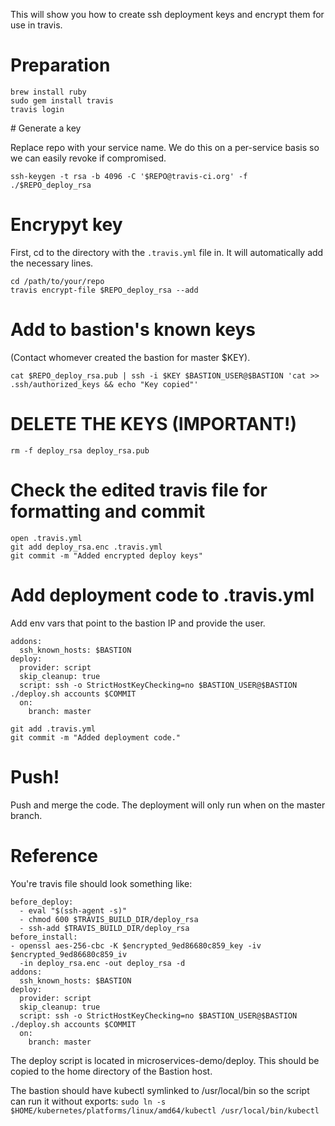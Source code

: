 This will show you how to create ssh deployment keys and encrypt them for use in travis.

# Preparation

```
brew install ruby
sudo gem install travis
travis login
```

# Generate a key

Replace repo with your service name. We do this on a per-service basis so we can easily revoke if compromised.

```
ssh-keygen -t rsa -b 4096 -C '$REPO@travis-ci.org' -f ./$REPO_deploy_rsa
```

# Encrypyt key

First, cd to the directory with the `.travis.yml` file in. It will automatically add the necessary lines.

```
cd /path/to/your/repo
travis encrypt-file $REPO_deploy_rsa --add
```

# Add to bastion's known keys

(Contact whomever created the bastion for master $KEY).

```
cat $REPO_deploy_rsa.pub | ssh -i $KEY $BASTION_USER@$BASTION 'cat >> .ssh/authorized_keys && echo "Key copied"'
```

# DELETE THE KEYS (IMPORTANT!)

```
rm -f deploy_rsa deploy_rsa.pub
```

# Check the edited travis file for formatting and commit

```
open .travis.yml
git add deploy_rsa.enc .travis.yml
git commit -m "Added encrypted deploy keys"
```

# Add deployment code to .travis.yml

Add env vars that point to the bastion IP and provide the user.

```
addons:
  ssh_known_hosts: $BASTION
deploy:
  provider: script
  skip_cleanup: true
  script: ssh -o StrictHostKeyChecking=no $BASTION_USER@$BASTION ./deploy.sh accounts $COMMIT
  on:
    branch: master
```    

```
git add .travis.yml
git commit -m "Added deployment code."
```

# Push!
Push and merge the code. The deployment will only run when on the master branch.

# Reference
You're travis file should look something like:

```
before_deploy:
  - eval "$(ssh-agent -s)"
  - chmod 600 $TRAVIS_BUILD_DIR/deploy_rsa
  - ssh-add $TRAVIS_BUILD_DIR/deploy_rsa
before_install:
- openssl aes-256-cbc -K $encrypted_9ed86680c859_key -iv $encrypted_9ed86680c859_iv
  -in deploy_rsa.enc -out deploy_rsa -d
addons:
  ssh_known_hosts: $BASTION
deploy:
  provider: script
  skip_cleanup: true
  script: ssh -o StrictHostKeyChecking=no $BASTION_USER@$BASTION ./deploy.sh accounts $COMMIT
  on:
    branch: master
```

The deploy script is located in microservices-demo/deploy. This should be copied to the home directory of the Bastion host.

The bastion should have kubectl symlinked to /usr/local/bin so the script can run it without exports:
`sudo ln -s $HOME/kubernetes/platforms/linux/amd64/kubectl /usr/local/bin/kubectl`
